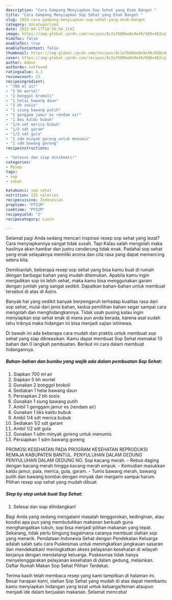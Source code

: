 ```yaml
---
description: "Cara Gampang Menyiapkan Sop Sehat yang Enak Banget "
title: "Cara Gampang Menyiapkan Sop Sehat yang Enak Banget "
slug: 2029-cara-gampang-menyiapkan-sop-sehat-yang-enak-banget
category: Uncategorized
date: 2022-04-17T18:56:54.114Z
image: https://img-global.cpcdn.com/recipes/8c2a7680be0e9e49/680x482cq70/sop-sehat-foto-resep-utama.jpg
hideToc: false
enableToc: true
enableTocContent: false
thumbnail: https://img-global.cpcdn.com/recipes/8c2a7680be0e9e49/680x482cq70/sop-sehat-foto-resep-utama.jpg
cover: https://img-global.cpcdn.com/recipes/8c2a7680be0e9e49/680x482cq70/sop-sehat-foto-resep-utama.jpg
author: Admin
authorAv: notfound
ratingvalue: 4.1
reviewcount: 23
recipeingredient:
- "700 ml air"
- "5 bh wortel"
- "2 bonggol brokoli"
- "1 helai bawang daun"
- "2 bh sosis"
- "1 siung bawang putih"
- "1 genggam jamur es rendam air"
- "1 bks kaldu bubuk"
- "1/4 sdt merica bubuk"
- "1/2 sdt garam"
- "1/2 sdt gula"
- "1 sdm minyak goreng untuk menumis"
- "1 sdm bawang goreng"
recipeinstructions:

- "Selesai dan siap dinikmati!"
categories:
- Resep
tags:
- sop
- sehat

katakunci: sop sehat 
nutrition: 225 calories
recipecuisine: Indonesian
preptime: "PT31M"
cooktime: "PT52M"
recipeyield: "2"
recipecategory: Lunch

---
```



Selamat pagi Anda sedang mencari inspirasi resep sop sehat yang lezat? Cara menyiapkannya sangat tidak susah. Tapi Kalau salah mengolah maka hasilnya akan hambar dan justru cenderung tidak enak. Padahal sop sehat yang enak selayaknya memiliki aroma dan cita rasa yang dapat memancing selera kita.


Demikianlah, beberapa resep sop sehat yang bisa kamu buat di rumah dengan berbagai bahan yang mudah ditemukan. Apabila kamu ingin menjadikan sop ini lebih sehat, maka kamu bisa menggunakan garam dengan jumlah yang sangat sedikit. Dapatkan bahan-bahan untuk membuat tersebut di atas di Astro.

Banyak hal yang sedikit banyak berpengaruh terhadap kualitas rasa dari sop sehat, mulai dari jenis bahan, kedua pemilihan bahan segar sampai cara mengolah dan menghidangkannya. Tidak usah pusing kalau ingin menyiapkan sop sehat enak di mana pun anda berada, karena asal sudah tahu triknya maka hidangan ini bisa menjadi sajian istimewa.


Di bawah ini ada beberapa cara mudah dan praktis untuk membuat sop sehat yang siap dikreasikan. Kamu dapat membuat Sop Sehat memakai 13 bahan dan 0 langkah pembuatan. Berikut ini cara dalam membuat hidangannya.

<!--inarticleads1-->

##### Bahan-bahan dan bumbu yang wajib ada dalam pembuatan Sop Sehat:

1. Siapkan 700 ml air
1. Siapkan 5 bh wortel
1. Gunakan 2 bonggol brokoli
1. Sediakan 1 helai bawang daun
1. Persiapkan 2 bh sosis
1. Gunakan 1 siung bawang putih
1. Ambil 1 genggam jamur es (rendam air)
1. Gunakan 1 bks kaldu bubuk
1. Ambil 1/4 sdt merica bubuk
1. Sediakan 1/2 sdt garam
1. Ambil 1/2 sdt gula
1. Gunakan 1 sdm minyak goreng untuk menumis
1. Persiapkan 1 sdm bawang goreng


PROMOSI KESEHATAN PADA PROGRAM KESEHATAN REPRODUKSI REMAJA KABUPATEN BANTUL. PENYULUHAN DALAM GEDUNG PENYULUHAN DALAM GEDUNG NO. Sop kacang merah. - Rebus daging dengan kacang merah hingga kacang merah empuk. - Kemudian masukkan kaldu jamur, pala, merica, gula, garam. - Tumis bawang merah, bawang putih dan bawang bombai dengan minyak dan margarin sampai harum. Pilihan resep sop sehat yang mudah dibuat. 

<!--inarticleads2-->

##### Step by step untuk buat Sop Sehat:


1. Selesai dan siap dihidangkan!

Bagi Anda yang sedang mengalami masalah tenggorokan, kedinginan, atau kondisi apa pun yang membutuhkan makanan berkuah guna menghangatkan tubuh, sop bisa menjadi pilihan makanan yang tepat. Sekarang, tidak perlu bingung bagaimana caranya membuat olahan sop yang menarik. Pendataan Indonesia Sehat dengan Pendekatan Keluarga adalah salah satu cara Puskesmas untuk meningkatkan jangkauan sasaran dan mendekatkan/ meningkatkan akses pelayanan kesehatan di wilayah kerjanya dengan mendatangi keluarga. Puskesmas tidak hanya menyelenggarakan pelayanan kesehatan di dalam gedung, melainkan. Daftar Rumah Makan Sop Sehat Pilihan Terdekat. 

Terima kasih telah membaca resep yang kami tampilkan di halaman ini. Besar harapan kami, olahan Sop Sehat yang mudah di atas dapat membantu kamu menyiapkan hidangan yang lezat untuk keluarga/teman ataupun menjadi ide dalam berjualan makanan. Selamat mencoba!
